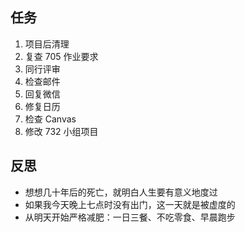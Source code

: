 ## 任务
1. 项目后清理
2. 复查 705 作业要求
3. 同行评审
4. 检查邮件
5. 回复微信
6. 修复日历
7. 检查 Canvas
8. 修改 732 小组项目
## 反思
- 想想几十年后的死亡，就明白人生要有意义地度过
- 如果我今天晚上七点时没有出门，这一天就是被虚度的
- 从明天开始严格减肥：一日三餐、不吃零食、早晨跑步